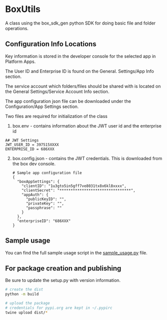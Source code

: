 # BoxUtils

A class using the box_sdk_gen python SDK for doing basic file and folder operations.

## Configuration Info Locations



Key information is stored in the developer console for the selected app in Platform Apps.

The User ID and Enterprise ID is found on the General. Settings/App Info section.

The service account which folders/files should be shared with is located on the General Settings/Service Account Info section.

The app configuration json file can be downloaded under the Configuration/App Settings section.

Two files are required for initialization of the class

1. box.env - contains information about  the JWT user id and the enterprise id

```
A# JWT Settings
JWT_USER_ID = 397515XXXX
ENTERPRISE_ID = 686XXX
```

2. box.config.json - contains the JWT credentials. This is downloaded from the box dev console.
   ```
   # Sample app configuration file
   {
     "boxAppSettings": {
       "clientID": "1u3gto5in5gff7ve8031tx8x6kl8xxxx",
       "clientSecret": "********************************",
       "appAuth": {
         "publicKeyID": "",
         "privateKey": "",
         "passphrase": ""
       }
     },
     "enterpriseID": "686XXX"
   }
   ```

## Sample usage

You can find the full sample usage script in the [sample_usage.py](sample_usage.py) file.


## For package creation and publishing

Be sure to update the setup.py with version information.

```bash
# create the dist
python -m build

# upload the package
# credentials for pypi.org are kept in ~/.pypirc
twine upload dist/*

```
